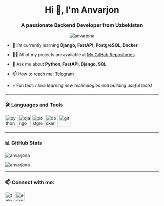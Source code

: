 <h1 align="center">Hi 👋, I'm Anvarjon</h1>
<h3 align="center">A passionate Backend Developer from Uzbekistan</h3>

<p align="center">
  <img src="https://komarev.com/ghpvc/?username=anvarjona&label=Profile%20views&color=0e75b6&style=flat" alt="anvarjona" />
</p>

- 🌱 I’m currently learning **Django, FastAPI, PostgreSQL, Docker**

- 👨‍💻 All of my projects are available at [My GitHub Repositories](https://github.com/AnvarjonA)

- 💬 Ask me about **Python, FastAPI, Django, SQL**

- 📫 How to reach me: [Telegram](https://t.me/your_username)

- ⚡ Fun fact: *I love learning new technologies and building useful tools!*

---

### 🛠️ Languages and Tools

<p align="left">
  <img src="https://cdn.jsdelivr.net/gh/devicons/devicon/icons/python/python-original.svg" alt="python" width="40" height="40"/>
  <img src="https://cdn.jsdelivr.net/gh/devicons/devicon/icons/django/django-plain.svg" alt="django" width="40" height="40"/>
  <img src="https://cdn.jsdelivr.net/gh/devicons/devicon/icons/postgresql/postgresql-original.svg" alt="postgresql" width="40" height="40"/>
  <img src="https://cdn.jsdelivr.net/gh/devicons/devicon/icons/docker/docker-original.svg" alt="docker" width="40" height="40"/>
  <img src="https://cdn.jsdelivr.net/gh/devicons/devicon/icons/git/git-original.svg" alt="git" width="40" height="40"/>
</p>

---

### 📊 GitHub Stats

<p align="left">
  <img src="https://github-readme-stats.vercel.app/api?username=anvarjona&show_icons=true&locale=en" alt="anvarjona" />
</p>

<p align="left">
  <img src="https://github-readme-streak-stats.herokuapp.com/?user=anvarjona&" alt="anvarjona" />
</p>

---

### 📫 Connect with me:

<p align="left">
<a href="https://t.me/your_username" target="blank"><img align="center" src="https://cdn-icons-png.flaticon.com/512/2111/2111646.png" alt="telegram" height="30" width="30" /></a>
<a href="mailto:youremail@example.com" target="blank"><img align="center" src="https://cdn-icons-png.flaticon.com/512/732/732200.png" alt="email" height="30" width="30" /></a>
</p>
